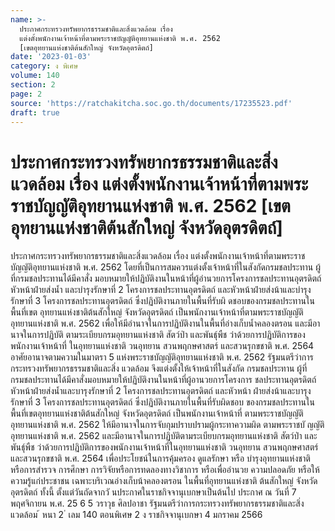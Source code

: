 ```yaml
---
name: >-
  ประกาศกระทรวงทรัพยากรธรรมชาติและสิ่งแวดล้อม เรื่อง
  แต่งตั้งพนักงานเจ้าหน้าที่ตามพระราชบัญญัติอุทยานแห่งชาติ พ.ศ. 2562
  [เขตอุทยานแห่งชาติต้นสักใหญ่ จังหวัดอุตรดิตถ์]
date: '2023-01-03'
category: ง พิเศษ
volume: 140
section: 2
page: 2
source: 'https://ratchakitcha.soc.go.th/documents/17235523.pdf'
draft: true
---
```


# ประกาศกระทรวงทรัพยากรธรรมชาติและสิ่งแวดล้อม เรื่อง แต่งตั้งพนักงานเจ้าหน้าที่ตามพระราชบัญญัติอุทยานแห่งชาติ พ.ศ. 2562 [เขตอุทยานแห่งชาติต้นสักใหญ่ จังหวัดอุตรดิตถ์]

ประกาศกระทรวงทรัพยากรธรรมชาติและสิ่งแวดล้อม เรื่อง แต่งตั้งพนักงานเจ้าหน้าที่ตามพระราชบัญญัติอุทยานแห่งชาติ พ.ศ. 2562 โดยที่เป็นการสมควรแต่งตั้งเจ้าหน้าที่ในสังกัดกรมชลประทาน ผู้ที่กรมชลประทานได้มีคาสั่ง มอบหมายให้ปฏิบัติงานในหน้าที่ผู้อำนวยการโครงการชลประทานอุตรดิตถ์ หัวหน้าฝ่ายส่งน้ำ และบำรุงรักษาที่ 2 โครงการชลประทานอุตรดิตถ์ และหัวหน้าฝ่ายส่งน้าและบำรุงรักษาที่ 3 โครงการชลประทานอุตรดิตถ์ ซึ่งปฏิบัติงานภายในพื้นที่รับผิ ดชอบของกรมชลประทานในพื้นที่เขต อุทยานแห่งชาติต้นสักใหญ่ จังหวัดอุตรดิตถ์ เป็นพนักงานเจ้าหน้าที่ตามพระราชบัญญัติอุทยานแห่งชาติ พ.ศ. 2562 เพื่อให้มีอำนาจในการปฏิบัติงานในพื้นที่อ่างเก็บน้ำคลองตรอน และมีอานาจในการปฏิบัติ ตามระเบียบกรมอุทยานแห่งชาติ สัตว์ป่า และพันธุ์พืช ว่าด้วยการปฏิบัติการของพนักงานเจ้าหน้าที่ ในอุทยานแห่งชาติ วนอุทยาน สวนพฤกษศาสตร์ และสวนรุกขชาติ พ.ศ. 2564 อาศัยอานาจตามความในมาตรา 5 แห่งพระราชบัญญัติอุทยานแห่งชาติ พ.ศ. 2562 รัฐมนตรีว่าการกระทรวงทรัพยากรธรรมชาติและสิ่ง แวดล้อม จึงแต่งตั้งให้เจ้าหน้าที่ในสังกัด กรมชลประทาน ผู้ที่กรมชลประทานได้มีคาสั่งมอบหมายให้ปฏิบัติงานในหน้าที่ผู้อานวยการโครงการ ชลประทานอุตรดิตถ์ หัวหน้าฝ่ายส่งน้ำและบารุงรักษาที่ 2 โครงการชลประทานอุตรดิตถ์ และหัวหน้า ฝ่ายส่งน้าและบารุงรักษาที่ 3 โครงการชลประทานอุตรดิตถ์ ซึ่งปฏิบัติงานภายในพื้นที่รับผิดชอบ ของกรมชลประทานในพื้นที่เขตอุทยานแห่งชาติต้นสักใหญ่ จังหวัดอุตรดิตถ์ เป็นพนักงานเจ้าหน้าที่ ตามพระราชบัญญัติอุทยานแห่งชาติ พ.ศ. 2562 ให้มีอานาจในการจับกุมปราบปรามผู้กระทาความผิด ตามพระราชบั ญญัติอุทยานแห่งชาติ พ.ศ. 2562 และมีอานาจในการปฏิบัติตามระเบียบกรมอุทยานแห่งชาติ สัตว์ป่า และพันธุ์พืช ว่าด้วยการปฏิบัติการของพนักงานเจ้าหน้าที่ในอุทยานแห่งชาติ วนอุทยาน สวนพฤกษศาสตร์ และสวนรุกขชาติ พ.ศ. 2564 เพื่อประโยชน์ในการคุ้มครอง ดูแลรักษา หรือ บำรุงอุทยานแห่งชาติ หรือการสำรวจ การศึกษา การวิจัยหรือการทดลองทางวิชาการ หรือเพื่ออำนวย ความปลอดภัย หรือให้ความรู้แก่ประชาชน เฉพาะบริเวณอ่างเก็บน้าคลองตรอน ในพื้นที่อุทยานแห่งชาติ ต้นสักใหญ่ จังหวัดอุตรดิตถ์ ทั้งนี้ ตั้งแต่วันถัดจากวั นประกาศในราชกิจจานุเบกษาเป็นต้นไป ประกาศ ณ วันที่ 7 พฤศจิกายน พ.ศ. 25 6 5 วราวุธ ศิลปอาชา รัฐมนตรีว่าการกระทรวงทรัพยากรธรรมชาติและสิ่งแวดล้อม ้ หนา 2 ่ เลม 140 ตอนพิเศษ 2 ง ราชกิจจานุเบกษา 4 มกราคม 2566
